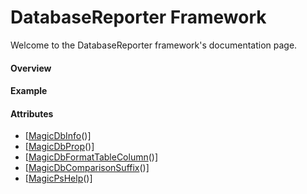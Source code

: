 # DatabaseReporter Framework

Welcome to the DatabaseReporter framework's documentation page.

#### Overview

#### Example

#### Attributes
* [[MagicDbInfo](MagicDbInfo.md)()]
* [[MagicDbProp](MagicDbPropAttribute.md)()]
* [[MagicDbFormatTableColumn](MagicDbFormatTableColumnAttribute.md)()]
* [[MagicDbComparisonSuffix](MagicDbComparisonSuffixAttribute.md)()]
* [[MagicPsHelp](MagicPsHelpAttribute.md)()]
